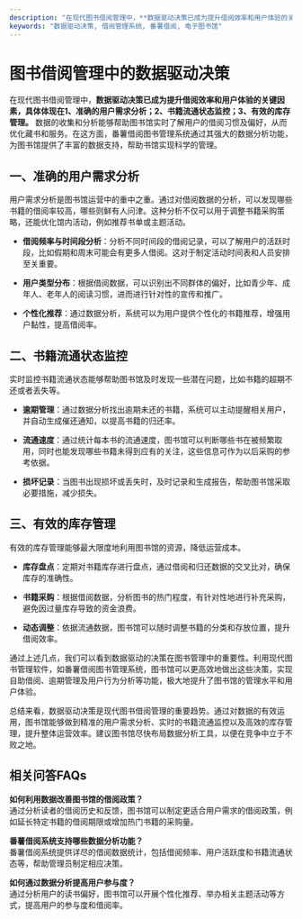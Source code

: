 ```yaml
---
description: "在现代图书借阅管理中，**数据驱动决策已成为提升借阅效率和用户体验的关键因素，具体体现在1、准确的用户需求分析；2、书籍流通状态监控；3、有效的库存管理。** 数据的收集和分析能够帮助图书馆实时了解用户的借阅习惯及偏好，从而优化藏书和服务。在这方面，番薯借阅图书管理系统通过其强大的数据分析功能，为图书馆提供了丰富的数据支持，帮助书馆实现科学的管理。"
keywords: "数据驱动决策, 借阅管理系统, 番薯借阅, 电子图书馆"
---
```

# 图书借阅管理中的数据驱动决策

在现代图书借阅管理中，**数据驱动决策已成为提升借阅效率和用户体验的关键因素，具体体现在1、准确的用户需求分析；2、书籍流通状态监控；3、有效的库存管理。** 数据的收集和分析能够帮助图书馆实时了解用户的借阅习惯及偏好，从而优化藏书和服务。在这方面，番薯借阅图书管理系统通过其强大的数据分析功能，为图书馆提供了丰富的数据支持，帮助书馆实现科学的管理。

## **一、准确的用户需求分析**

用户需求分析是图书馆运营中的重中之重。通过对借阅数据的分析，可以发现哪些书籍的借阅率较高，哪些则鲜有人问津。这种分析不仅可以用于调整书籍采购策略，还能优化馆内活动，例如推荐书单或主题活动。

- **借阅频率与时间段分析**：分析不同时间段的借阅记录，可以了解用户的活跃时段，比如假期和周末可能会有更多人借阅。这对于制定活动时间表和人员安排至关重要。
  
- **用户类型分布**：根据借阅数据，可以识别出不同群体的偏好，比如青少年、成年人、老年人的阅读习惯，进而进行针对性的宣传和推广。

- **个性化推荐**：通过数据分析，系统可以为用户提供个性化的书籍推荐，增强用户黏性，提高借阅率。

## **二、书籍流通状态监控**

实时监控书籍流通状态能够帮助图书馆及时发现一些潜在问题，比如书籍的超期不还或者丢失等。

- **逾期管理**：通过数据分析找出逾期未还的书籍，系统可以主动提醒相关用户，并自动生成催还通知，以提高书籍的归还率。

- **流通速度**：通过统计每本书的流通速度，图书馆可以判断哪些书在被频繁取用，同时也能发现哪些书籍未得到应有的关注，这些信息可作为以后采购的参考依据。

- **损坏记录**：当图书出现损坏或丢失时，及时记录和生成报告，帮助图书馆采取必要措施，减少损失。

## **三、有效的库存管理**

有效的库存管理能够最大限度地利用图书馆的资源，降低运营成本。

- **库存盘点**：定期对书籍库存进行盘点，通过借阅和归还数据的交叉比对，确保库存的准确性。

- **书籍采购**：根据借阅数据，分析图书的热门程度，有针对性地进行补充采购，避免因过量库存导致的资金浪费。

- **动态调整**：依据流通数据，图书馆可以随时调整书籍的分类和存放位置，提升借阅效率。

通过上述几点，我们可以看到数据驱动的决策在图书管理中的重要性。利用现代图书管理软件，如番薯借阅图书管理系统，图书馆可以更高效地做出这些决策，实现自助借阅、逾期管理及用户行为分析等功能，极大地提升了图书馆的管理水平和用户体验。

总结来看，数据驱动决策是现代图书借阅管理的重要趋势。通过对数据的有效运用，图书馆能够做到精准的用户需求分析、实时的书籍流通监控以及高效的库存管理，提升整体运营效率。建议图书馆尽快布局数据分析工具，以便在竞争中立于不败之地。

## 相关问答FAQs

**如何利用数据改善图书馆的借阅政策？**  
通过分析读者的借阅历史和反馈，图书馆可以制定更适合用户需求的借阅政策，例如延长特定书籍的借阅期限或增加热门书籍的采购量。

**番薯借阅系统支持哪些数据分析功能？**  
番薯借阅系统提供详尽的借阅数据统计，包括借阅频率、用户活跃度和书籍流通状态等，帮助管理员制定相应决策。

**如何通过数据分析提高用户参与度？**  
通过分析用户的读书偏好，图书馆可以开展个性化推荐、举办相关主题活动等方式，提高用户的参与度和借阅率。

